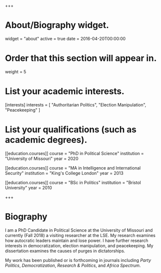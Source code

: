 +++
# About/Biography widget.
widget = "about"
active = true
date = 2016-04-20T00:00:00

# Order that this section will appear in.
weight = 5

# List your academic interests.
[interests]
  interests = [
    "Authoritarian Politics",
    "Election Manipulation",
    "Peacekeeping"
  ]

# List your qualifications (such as academic degrees).
[[education.courses]]
  course = "PhD in Political Science"
  institution = "University of Missouri"
  year = 2020

[[education.courses]]
  course = "MA in Intelligence and International Security"
  institution = "King's College London"
  year = 2013

[[education.courses]]
  course = "BSc in Politics"
  institution = "Bristol University"
  year = 2010
 
+++

# Biography

I am a PhD Candidate in Political Science at the University of Missouri and currently (Fall 2018) a visiting researcher at the LSE. My research examines how autocratic leaders maintain and lose power. I have further research interests in democratization, election manipulation, and peacekeeping. My dissertation examines the causes of purges in dictatorships.

My work has been published or is forthcoming in journals including *Party Politics*, *Democratization*, *Research & Politics*, and *Africa Spectrum*. 
